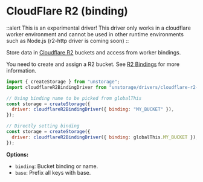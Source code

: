 # CloudFlare R2 (binding)

::alert
This is an experimental driver! This driver only works in a cloudflare worker environment and cannot be used in other runtime environments such as Node.js (r2-http driver is coming soon)
::

Store data in [Cloudflare R2](https://developers.cloudflare.com/r2/api/workers/workers-api-reference/) buckets and access from worker bindings.

You need to create and assign a R2 bucket. See [R2 Bindings](https://developers.cloudflare.com/r2/api/workers/workers-api-reference/#create-a-binding) for more information.

```js
import { createStorage } from "unstorage";
import cloudflareR2BindingDriver from "unstorage/drivers/cloudflare-r2-binding";

// Using binding name to be picked from globalThis
const storage = createStorage({
  driver: cloudflareR2BindingDriver({ binding: "MY_BUCKET" }),
});

// Directly setting binding
const storage = createStorage({
  driver: cloudflareR2BindingDriver({ binding: globalThis.MY_BUCKET }),
});
```

**Options:**

- `binding`: Bucket binding or name.
- `base`: Prefix all keys with base.
